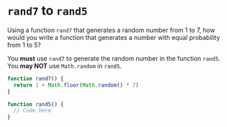 # `rand7` to `rand5`

Using a function `rand7` that generates a random number from 1 to 7, how would you write a function that generates a number with equal probability from 1 to 5?

You **must** use `rand7` to generate the random number in the function `rand5`.
You **may NOT** use `Math.random` in `rand5`.

```js
function rand7() {
  return 1 + Math.floor(Math.random() * 7)
}

function rand5() {
  // Code here
}
```